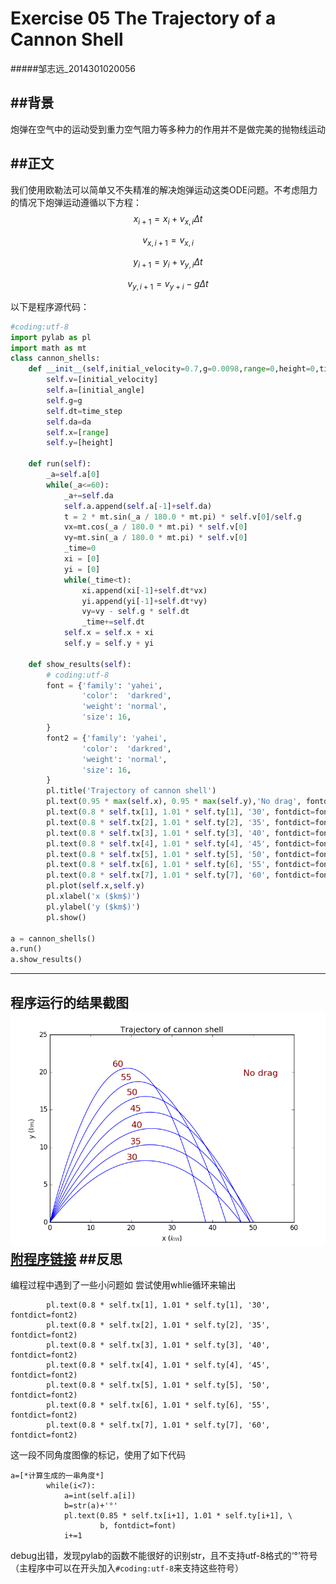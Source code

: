 ﻿# Exercise 05 The Trajectory of a Cannon Shell
#####邹志远_2014301020056

##背景
---
炮弹在空气中的运动受到重力空气阻力等多种力的作用并不是做完美的抛物线运动

##正文
---
我们使用欧勒法可以简单又不失精准的解决炮弹运动这类ODE问题。不考虑阻力的情况下炮弹运动遵循以下方程：
$$x_{i+1}=x_i+v_{x,i}\Delta{t}$$

$$v_{x,i+1}=v_{x,i}$$

$$y_{i+1}=y_i+v_{y,i}\Delta{t}$$

$$v_{y,i+1}=v_{y+i}-g\Delta{t}$$

以下是程序源代码：
```python
#coding:utf-8
import pylab as pl
import math as mt
class cannon_shells:
    def __init__(self,initial_velocity=0.7,g=0.0098,range=0,height=0,time_step=0.01,initial_angle=30.0,da=5.0):
        self.v=[initial_velocity]
        self.a=[initial_angle]
        self.g=g
        self.dt=time_step
        self.da=da
        self.x=[range]
        self.y=[height]

    def run(self):
        _a=self.a[0]
        while(_a<=60):    
            _a+=self.da
            self.a.append(self.a[-1]+self.da)
            t = 2 * mt.sin(_a / 180.0 * mt.pi) * self.v[0]/self.g
            vx=mt.cos(_a / 180.0 * mt.pi) * self.v[0]
            vy=mt.sin(_a / 180.0 * mt.pi) * self.v[0]
            _time=0
            xi = [0]
            yi = [0]
            while(_time<t):
                xi.append(xi[-1]+self.dt*vx)
                yi.append(yi[-1]+self.dt*vy)
                vy=vy - self.g * self.dt
                _time+=self.dt
            self.x = self.x + xi
            self.y = self.y + yi

    def show_results(self):
        # coding:utf-8
        font = {'family': 'yahei',
                'color':  'darkred',
                'weight': 'normal',
                'size': 16,
        }
        font2 = {'family': 'yahei',
                'color':  'darkred',
                'weight': 'normal',
                'size': 16,
        }
        pl.title('Trajectory of cannon shell')
        pl.text(0.95 * max(self.x), 0.95 * max(self.y),'No drag', fontdict=font)
        pl.text(0.8 * self.tx[1], 1.01 * self.ty[1], '30', fontdict=font2)
        pl.text(0.8 * self.tx[2], 1.01 * self.ty[2], '35', fontdict=font2)
        pl.text(0.8 * self.tx[3], 1.01 * self.ty[3], '40', fontdict=font2)
        pl.text(0.8 * self.tx[4], 1.01 * self.ty[4], '45', fontdict=font2)
        pl.text(0.8 * self.tx[5], 1.01 * self.ty[5], '50', fontdict=font2)
        pl.text(0.8 * self.tx[6], 1.01 * self.ty[6], '55', fontdict=font2)
        pl.text(0.8 * self.tx[7], 1.01 * self.ty[7], '60', fontdict=font2)
        pl.plot(self.x,self.y)
        pl.xlabel('x ($km$)')
        pl.ylabel('y ($km$)')
        pl.show()

a = cannon_shells()
a.run()
a.show_results()
```
---
程序运行的结果截图
![](https://github.com/whobuki/computational_physics_N2014301020056/blob/master/exercise05_figure_1.png)
[附程序链接](https://github.com/whobuki/computational_physics_N2014301020056/blob/master/exercise05.py)
##反思
---
编程过程中遇到了一些小问题如
尝试使用whlie循环来输出
```
        pl.text(0.8 * self.tx[1], 1.01 * self.ty[1], '30', fontdict=font2)
        pl.text(0.8 * self.tx[2], 1.01 * self.ty[2], '35', fontdict=font2)
        pl.text(0.8 * self.tx[3], 1.01 * self.ty[3], '40', fontdict=font2)
        pl.text(0.8 * self.tx[4], 1.01 * self.ty[4], '45', fontdict=font2)
        pl.text(0.8 * self.tx[5], 1.01 * self.ty[5], '50', fontdict=font2)
        pl.text(0.8 * self.tx[6], 1.01 * self.ty[6], '55', fontdict=font2)
        pl.text(0.8 * self.tx[7], 1.01 * self.ty[7], '60', fontdict=font2)
```
这一段不同角度图像的标记，使用了如下代码
```
a=[*计算生成的一串角度*]
        while(i<7):
            a=int(self.a[i])
            b=str(a)+'°'
            pl.text(0.85 * self.tx[i+1], 1.01 * self.ty[i+1], \
                    b, fontdict=font)
            i+=1

```
debug出错，发现pylab的函数不能很好的识别str，且不支持utf-8格式的‘°’符号（主程序中可以在开头加入```#coding:utf-8```来支持这些符号）



